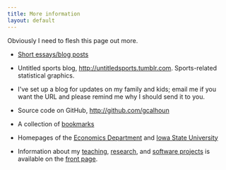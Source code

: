 ```yaml
---
title: More information
layout: default
---
```


Obviously I need to flesh this page out more.

* [Short essays/blog posts](/essays/)

* Untitled sports blog,
  <http://untitledsports.tumblr.com>. Sports-related statistical
  graphics.

* I've set up a blog for updates on my family and kids; email me if
  you want the URL and please remind me why I should send it to you.

* Source code on GitHub, <http://github.com/gcalhoun>

* A collection of [bookmarks](/links/)

* Homepages of the [Economics Department](http://www.econ.iastate.edu)
  and [Iowa State University](http://www.iastate.edu)

* Information about my [teaching](/index.html#Teaching),
  [research](/index.html#Research), and [software
  projects](/index.html#Software) is available on the [front page](/#index.html).
